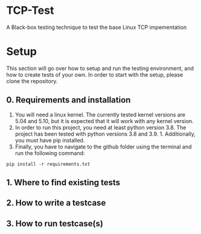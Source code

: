 # TCP-Test

A Black-box testing technique to test the base Linux TCP impementation

# Setup
This section will go over how to setup and run the testing environment, and how to create tests of your own. In order to start with the setup, please clone the repository.

## 0. Requirements and installation
1.  You will need a linux kernel. The currently tested kernel versions are 5.04 and 5.10, but it is expected that it will work with any kernel version.
1. In order to run this project, you need at least python version 3.8. The project has been tested with python versions 3.8 and 3.9. 1. Additionally, you must have pip installed.
1. Finally, you have to navigate to the github folder using the terminal and run the following command:
```
pip install -r requirements.txt
```
## 1. Where to find existing tests
## 2. How to write a testcase
## 3. How to run testcase(s)
